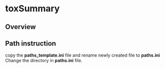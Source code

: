 

# toxSummary


## Overview



## Path instruction
copy the __paths_template.ini__ file and rename newly created file to __paths.ini__    
Change the directory in __paths.ini__ file.  